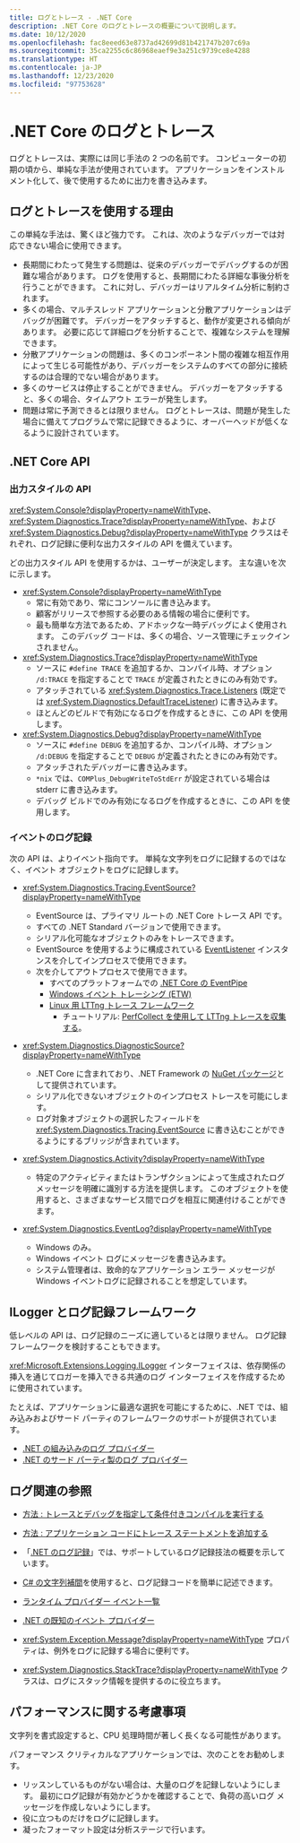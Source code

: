 ```yaml
---
title: ログとトレース - .NET Core
description: .NET Core のログとトレースの概要について説明します。
ms.date: 10/12/2020
ms.openlocfilehash: fac8eeed63e8737ad42699d81b421747b207c69a
ms.sourcegitcommit: 35ca2255c6c86968eaef9e3a251c9739ce8e4288
ms.translationtype: HT
ms.contentlocale: ja-JP
ms.lasthandoff: 12/23/2020
ms.locfileid: "97753628"
---
```

# <a name="net-core-logging-and-tracing"></a>.NET Core のログとトレース

ログとトレースは、実際には同じ手法の 2 つの名前です。 コンピューターの初期の頃から、単純な手法が使用されています。 アプリケーションをインストルメント化して、後で使用するために出力を書き込みます。

## <a name="reasons-to-use-logging-and-tracing"></a>ログとトレースを使用する理由

この単純な手法は、驚くほど強力です。 これは、次のようなデバッガーでは対応できない場合に使用できます。

- 長期間にわたって発生する問題は、従来のデバッガーでデバッグするのが困難な場合があります。 ログを使用すると、長期間にわたる詳細な事後分析を行うことができます。 これに対し、デバッガーはリアルタイム分析に制約されます。
- 多くの場合、マルチスレッド アプリケーションと分散アプリケーションはデバッグが困難です。  デバッガーをアタッチすると、動作が変更される傾向があります。 必要に応じて詳細ログを分析することで、複雑なシステムを理解できます。
- 分散アプリケーションの問題は、多くのコンポーネント間の複雑な相互作用によって生じる可能性があり、デバッガーをシステムのすべての部分に接続するのは合理的でない場合があります。
- 多くのサービスは停止することができません。 デバッガーをアタッチすると、多くの場合、タイムアウト エラーが発生します。
- 問題は常に予測できるとは限りません。 ログとトレースは、問題が発生した場合に備えてプログラムで常に記録できるように、オーバーヘッドが低くなるように設計されています。

## <a name="net-core-apis"></a>.NET Core API

### <a name="print-style-apis"></a>出力スタイルの API

<xref:System.Console?displayProperty=nameWithType>、<xref:System.Diagnostics.Trace?displayProperty=nameWithType>、および <xref:System.Diagnostics.Debug?displayProperty=nameWithType> クラスはそれぞれ、ログ記録に便利な出力スタイルの API を備えています。

どの出力スタイル API を使用するかは、ユーザーが決定します。 主な違いを次に示します。

- <xref:System.Console?displayProperty=nameWithType>
  - 常に有効であり、常にコンソールに書き込みます。
  - 顧客がリリースで参照する必要のある情報の場合に便利です。
  - 最も簡単な方法であるため、アドホックな一時デバッグによく使用されます。 このデバッグ コードは、多くの場合、ソース管理にチェックインされません。
- <xref:System.Diagnostics.Trace?displayProperty=nameWithType>
  - ソースに `#define TRACE` を追加するか、コンパイル時、オプション `/d:TRACE` を指定することで `TRACE` が定義されたときにのみ有効です。
  - アタッチされている <xref:System.Diagnostics.Trace.Listeners> (既定では <xref:System.Diagnostics.DefaultTraceListener>) に書き込みます。
  - ほとんどのビルドで有効になるログを作成するときに、この API を使用します。
- <xref:System.Diagnostics.Debug?displayProperty=nameWithType>
  - ソースに `#define DEBUG` を追加するか、コンパイル時、オプション `/d:DEBUG` を指定することで `DEBUG` が定義されたときにのみ有効です。
  - アタッチされたデバッガーに書き込みます。
  - `*nix` では、`COMPlus_DebugWriteToStdErr` が設定されている場合は stderr に書き込みます。
  - デバッグ ビルドでのみ有効になるログを作成するときに、この API を使用します。

### <a name="logging-events"></a>イベントのログ記録

次の API は、よりイベント指向です。 単純な文字列をログに記録するのではなく、イベント オブジェクトをログに記録します。

- <xref:System.Diagnostics.Tracing.EventSource?displayProperty=nameWithType>
  - EventSource は、プライマリ ルートの .NET Core トレース API です。
  - すべての .NET Standard バージョンで使用できます。
  - シリアル化可能なオブジェクトのみをトレースできます。
  - EventSource を使用するように構成されている [EventListener](xref:System.Diagnostics.Tracing.EventListener) インスタンスを介してインプロセスで使用できます。
  - 次を介してアウトプロセスで使用できます。
    - すべてのプラットフォームでの [.NET Core の EventPipe](./eventpipe.md)
    - [Windows イベント トレーシング (ETW)](/windows/win32/etw/event-tracing-portal)
    - [Linux 用 LTTng トレース フレームワーク](https://lttng.org/)
      - チュートリアル: [PerfCollect を使用して LTTng トレースを収集する](trace-perfcollect-lttng.md)。

- <xref:System.Diagnostics.DiagnosticSource?displayProperty=nameWithType>
  - .NET Core に含まれており、.NET Framework の [NuGet パッケージ](https://www.nuget.org/packages/System.Diagnostics.DiagnosticSource)として提供されています。
  - シリアル化できないオブジェクトのインプロセス トレースを可能にします。
  - ログ対象オブジェクトの選択したフィールドを <xref:System.Diagnostics.Tracing.EventSource> に書き込むことができるようにするブリッジが含まれています。

- <xref:System.Diagnostics.Activity?displayProperty=nameWithType>
  - 特定のアクティビティまたはトランザクションによって生成されたログ メッセージを明確に識別する方法を提供します。 このオブジェクトを使用すると、さまざまなサービス間でログを相互に関連付けることができます。

- <xref:System.Diagnostics.EventLog?displayProperty=nameWithType>
  - Windows のみ。
  - Windows イベント ログにメッセージを書き込みます。
  - システム管理者は、致命的なアプリケーション エラー メッセージが Windows イベントログに記録されることを想定しています。

## <a name="ilogger-and-logging-frameworks"></a>ILogger とログ記録フレームワーク

低レベルの API は、ログ記録のニーズに適しているとは限りません。 ログ記録フレームワークを検討することもできます。

<xref:Microsoft.Extensions.Logging.ILogger> インターフェイスは、依存関係の挿入を通じてロガーを挿入できる共通のログ インターフェイスを作成するために使用されています。

たとえば、アプリケーションに最適な選択を可能にするために、.NET では、組み込みおよびサード パーティのフレームワークのサポートが提供されています。

- [.NET の組み込みのログ プロバイダー](../extensions/logging-providers.md#built-in-logging-providers)
- [.NET のサード パーティ製のログ プロバイダー](../extensions/logging-providers.md#third-party-logging-providers)

## <a name="logging-related-references"></a>ログ関連の参照

- [方法 : トレースとデバッグを指定して条件付きコンパイルを実行する](../../framework/debug-trace-profile/how-to-compile-conditionally-with-trace-and-debug.md)

- [方法 : アプリケーション コードにトレース ステートメントを追加する](../../framework/debug-trace-profile/how-to-add-trace-statements-to-application-code.md)

- 「[.NET のログ記録](../extensions/logging.md)」では、サポートしているログ記録技法の概要を示しています。

- [C# の文字列補間](../../csharp/language-reference/tokens/interpolated.md)を使用すると、ログ記録コードを簡単に記述できます。

- [ランタイム プロバイダー イベント一覧](../../fundamentals/diagnostics/runtime-events.md)

- [.NET の既知のイベント プロバイダー](well-known-event-providers.md)

- <xref:System.Exception.Message?displayProperty=nameWithType> プロパティは、例外をログに記録する場合に便利です。

- <xref:System.Diagnostics.StackTrace?displayProperty=nameWithType> クラスは、ログにスタック情報を提供するのに役立ちます。

## <a name="performance-considerations"></a>パフォーマンスに関する考慮事項

文字列を書式設定すると、CPU 処理時間が著しく長くなる可能性があります。

パフォーマンス クリティカルなアプリケーションでは、次のことをお勧めします。

- リッスンしているものがない場合は、大量のログを記録しないようにします。 最初にログ記録が有効かどうかを確認することで、負荷の高いログ メッセージを作成しないようにします。
- 役に立つものだけをログに記録します。
- 凝ったフォーマット設定は分析ステージで行います。
